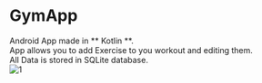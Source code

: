 # GymApp
Android App made in ** Kotlin **.\
App allows you to add Exercise to you workout and editing them.\
All Data is stored in SQLite database.\
![1](https://user-images.githubusercontent.com/72613536/113354439-7a5bee80-933f-11eb-8243-a30c7eedfdef.gif)

